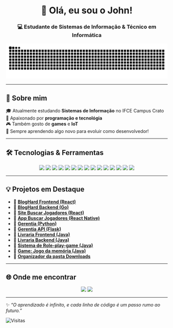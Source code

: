 <h1 align="center">👋 Olá, eu sou o John!</h1>
<h3 align="center">💻 Estudante de Sistemas de Informação & Técnico em Informática</h3>

<picture>
  <source media="(prefers-color-scheme: dark)" srcset="https://github.com/johnHPX/johnHPX/blob/output/snake-dark.svg" />
  <source media="(prefers-color-scheme: light)" srcset="https://github.com/johnHPX/johnHPX/blob/output/snake.svg" />
  <img alt="github contribution grid snake animation" src="https://github.com/johnHPX/johnHPX/blob/output/snake.svg" />
</picture>

---

## 🚀 Sobre mim
🎓 Atualmente estudando **Sistemas de Informação** no IFCE Campus Crato
🔬 Apaixonado por **programação e tecnológia**  
🎮 Também gosto de **games** e **IoT**  
🌱 Sempre aprendendo algo novo para evoluir como desenvolvedor!  

---

## 🛠️ Tecnologias & Ferramentas
<p align="center">
  <img src="https://img.shields.io/badge/Linux-FCC624?style=for-the-badge&logo=linux&logoColor=black"/>
  <img src="https://img.shields.io/badge/React-20232A?style=for-the-badge&logo=react&logoColor=61DAFB"/>
  <img src="https://img.shields.io/badge/React_Native-20232A?style=for-the-badge&logo=react&logoColor=61DAFB"/>
  <img src="https://img.shields.io/badge/JavaScript-F7DF1E?style=for-the-badge&logo=javascript&logoColor=black"/>
  <img src="https://img.shields.io/badge/Python-3776AB?style=for-the-badge&logo=python&logoColor=white"/>
  <img src="https://img.shields.io/badge/Java-ED8B00?style=for-the-badge&logo=openjdk&logoColor=white"/>
  <img src="https://img.shields.io/badge/Go-00ADD8?style=for-the-badge&logo=go&logoColor=white"/>
  <img src="https://img.shields.io/badge/MySQL-4479A1?style=for-the-badge&logo=mysql&logoColor=white"/>
  <img src="https://img.shields.io/badge/PostgreSQL-316192?style=for-the-badge&logo=postgresql&logoColor=white"/>
  <img src="https://img.shields.io/badge/SQLite-003B57?style=for-the-badge&logo=sqlite&logoColor=white"/>
  <img src="https://img.shields.io/badge/Docker-2496ED?style=for-the-badge&logo=docker&logoColor=white"/>
  <img src="https://img.shields.io/badge/VS%20Code-007ACC?style=for-the-badge&logo=visualstudiocode&logoColor=white"/>
  <img src="https://img.shields.io/badge/Android%20Studio-3DDC84?style=for-the-badge&logo=androidstudio&logoColor=white"/>
  <img src="https://img.shields.io/badge/Insomnia-4000BF?style=for-the-badge&logo=insomnia&logoColor=white"/>
  <img src="https://img.shields.io/badge/DBeaver%20CE-372923?style=for-the-badge&logo=databricks&logoColor=white"/>
</p>


---

## 💡 Projetos em Destaque
- 🎯 [**BlogHard Frontend (React)**](https://github.com/johnHPX/Blog-hard-frontend) 
- 🎯 [**BlogHard Backend (Go)**](https://github.com/johnHPX/Blog-hard-frontend) 
- 🎯 [**Site Buscar Jogadores (React)**](https://github.com/johnHPX/Football-player-project)      
- 🎯 [**App Buscar Jogadores (React Native)**](https://github.com/johnHPX/Football-player-app-project)
- 🎯 [**Gerentia (Python)**](https://github.com/RobertsCJ/Project-Gerentia)  
- 🎯 [**Gerentia API (Flask)**](https://github.com/johnHPX/Gerentia-API)  
- 🎯 [**Livraria Frontend (Java)**](https://github.com/johnHPX/Livraria-frontend) 
- 🎯 [**Livraria Backend (Java)**](https://github.com/johnHPX/Livraria-backend)  
- 🎯 [**Sistema de Role-play-game (Java)**](https://github.com/johnHPX/Sistema-RPG) 
- 🎯 [**Game: Jogo da memória (Java)**](https://github.com/johnHPX/jogo-da-memoria-java) 
- 🎯 [**Organizador da pasta Downloads**](https://github.com/johnHPX/Script-download-organizer) 


---

## 🌐 Onde me encontrar
<p align="center">
  <a href="https://www.linkedin.com/in/jonatas-nascimento-freitas/"><img src="https://img.shields.io/badge/LinkedIn-0A66C2?style=for-the-badge&logo=linkedin&logoColor=white"/></a>
  <a href="mailto:contato.jonatasfreitas21@gmail.com"><img src="https://img.shields.io/badge/Email-D14836?style=for-the-badge&logo=gmail&logoColor=white"/></a>
</p>

---

✨ *“O aprendizado é infinito, e cada linha de código é um passo rumo ao futuro.”*  

![Visitas](https://komarev.com/ghpvc/?username=johnHPX&color=blue&style=flat-square)
